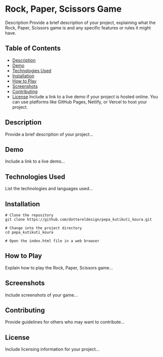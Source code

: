 # Rock, Paper, Scissors Game

Description
Provide a brief description of your project, explaining what the Rock, Paper, Scissors game is and any specific features or rules it might have.

## Table of Contents

- [Description](#description)
- [Demo](#demo)
- [Technologies Used](#technologies-used)
- [Installation](#installation)
- [How to Play](#how-to-play)
- [Screenshots](#screenshots)
- [Contributing](#contributing)
- [License](#license)
Include a link to a live demo if your project is hosted online. You can use platforms like GitHub Pages, Netlify, or Vercel to host your project.

## Description

Provide a brief description of your project...

## Demo

Include a link to a live demo...

## Technologies Used

List the technologies and languages used...

## Installation

```
# Clone the repository
git clone https://github.com/dottereldesign/pepa_kutikuti_koura.git

# Change into the project directory
cd pepa_kutikuti_koura

# Open the index.html file in a web browser
```

## How to Play

Explain how to play the Rock, Paper, Scissors game...

## Screenshots

Include screenshots of your game...

## Contributing

Provide guidelines for others who may want to contribute...

## License

Include licensing information for your project...




